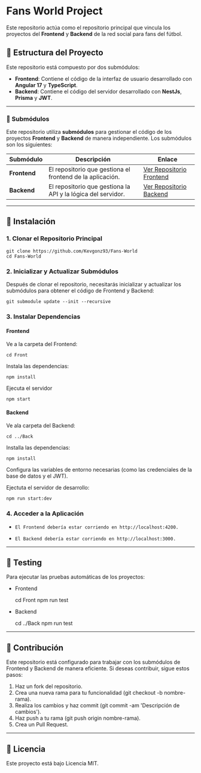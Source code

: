# Fans World Project

Este repositorio actúa como el repositorio principal que vincula los proyectos del **Frontend** y **Backend** de la red social para fans del fútbol.

## 📂 Estructura del Proyecto

Este repositorio está compuesto por dos submódulos:

- **Frontend**: Contiene el código de la interfaz de usuario desarrollado con **Angular 17** y **TypeScript**.
- **Backend**: Contiene el código del servidor desarrollado con **NestJs**, **Prisma** y **JWT**.

---

### 🔗 Submódulos

Este repositorio utiliza **submódulos** para gestionar el código de los proyectos **Frontend** y **Backend** de manera independiente. Los submódulos son los siguientes:

| Submódulo    | Descripción                                                  | Enlace                                                                                                        |
| ------------ | ------------------------------------------------------------ | ------------------------------------------------------------------------------------------------------------- |
| **Frontend** | El repositorio que gestiona el frontend de la aplicación.    | [Ver Repositorio Frontend](https://github.com/isdi-coders-2023/Kevin-Gonzales-Final-Project-202402-Mad-Front) |
| **Backend**  | El repositorio que gestiona la API y la lógica del servidor. | [Ver Repositorio Backend](https://github.com/isdi-coders-2023/Kevin-Gonzales-Final-Project-202402-Mad-Back)   |

---

## 🚀 Instalación

### 1. Clonar el Repositorio Principal

    git clone https://github.com/Kevgonz93/Fans-World
    cd Fans-World

### 2. Inicializar y Actualizar Submódulos

Después de clonar el repositorio, necesitarás inicializar y actualizar los submódulos para obtener el código de Frontend y Backend:

    git submodule update --init --recursive

### 3. Instalar Dependencias

#### Frontend

Ve a la carpeta del Frontend:

    cd Front

Instala las dependencias:

    npm install

Ejecuta el servidor

    npm start

#### Backend

Ve ala carpeta del Backend:

    cd ../Back

Installa las dependencias:

    npm install

Configura las variables de entorno necesarias (como las credenciales de la base de datos y el JWT).

Ejectuta el servidor de desarrollo:

    npm run start:dev

### 4. Acceder a la Aplicación

-     El Frontend debería estar corriendo en http://localhost:4200.
-     El Backend debería estar corriendo en http://localhost:3000.

---

## 🧪 Testing

Para ejecutar las pruebas automáticas de los proyectos:

- Frontend

  cd Front
  npm run test

- Backend

  cd ../Back
  npm run test

---

## 🤝 Contribución

Este repositorio está configurado para trabajar con los submódulos de Frontend y Backend de manera eficiente. Si deseas contribuir, sigue estos pasos:

1. Haz un fork del repositorio.
2. Crea una nueva rama para tu funcionalidad (git checkout -b nombre-rama).
3. Realiza los cambios y haz commit (git commit -am 'Descripción de cambios').
4. Haz push a tu rama (git push origin nombre-rama).
5. Crea un Pull Request.

---

## 📜 Licencia

Este proyecto está bajo Licencia MIT.
